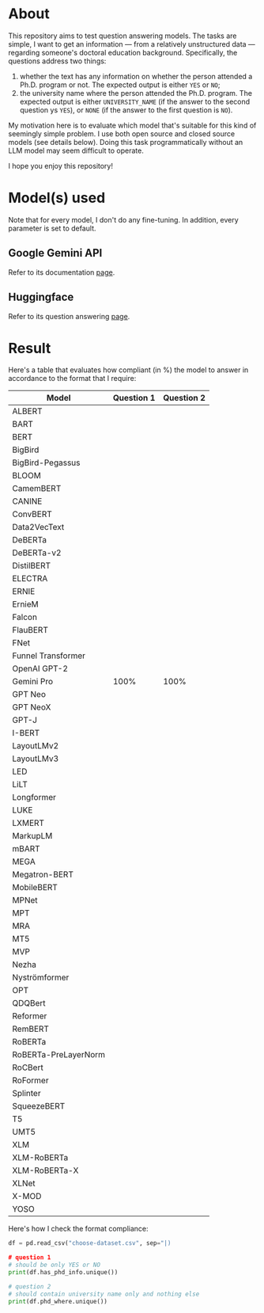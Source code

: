 # About
This repository aims to test question answering models. The tasks are simple, I want to get an information — from a relatively unstructured data — regarding someone's doctoral education background. Specifically, the questions address two things:
1. whether the text has any information on whether the person attended a Ph.D. program or not. The expected output is either `YES` or `NO`;
2. the university name where the person attended the Ph.D. program. The expected output is either `UNIVERSITY_NAME` (if the answer to the second question ys `YES`), or `NONE` (if the answer to the first question is `NO`).

My motivation here is to evaluate which model that's suitable for this kind of seemingly simple problem. I use both open source and closed source models (see details below). Doing this task programmatically without an LLM model may seem difficult to operate.

I hope you enjoy this repository!

# Model(s) used
Note that for every model, I don't do any fine-tuning. In addition, every parameter is set to default.

## Google Gemini API
Refer to its documentation [page](https://ai.google.dev/).

## Huggingface
Refer to its question answering [page](https://huggingface.co/docs/transformers/tasks/question_answering).

# Result
Here's a table that evaluates how compliant (in %) the model to answer in accordance to the format that I require:

|Model|Question 1|Question 2|
|-|-|-|
|ALBERT||||
|BART||||
|BERT||||
|BigBird||||
|BigBird-Pegassus||||
|BLOOM||||
|CamemBERT||||
|CANINE||||
|ConvBERT||||
|Data2VecText||||
|DeBERTa||||
|DeBERTa-v2||||
|DistilBERT||||
|ELECTRA||||
|ERNIE||||
|ErnieM||||
|Falcon||||
|FlauBERT||||
|FNet||||
|Funnel Transformer||||
|OpenAI GPT-2||||
|Gemini Pro|100%|100%||
|GPT Neo||||
|GPT NeoX||||
|GPT-J||||
|I-BERT||||
|LayoutLMv2||||
|LayoutLMv3||||
|LED||||
|LiLT||||
|Longformer||||
|LUKE||||
|LXMERT||||
|MarkupLM||||
|mBART||||
|MEGA||||
|Megatron-BERT||||
|MobileBERT||||
|MPNet||||
|MPT||||
|MRA||||
|MT5||||
|MVP||||
|Nezha||||
|Nyströmformer||||
|OPT||||
|QDQBert||||
|Reformer||||
|RemBERT||||
|RoBERTa||||
|RoBERTa-PreLayerNorm||||
|RoCBert||||
|RoFormer||||
|Splinter||||
|SqueezeBERT||||
|T5||||
|UMT5||||
|XLM||||
|XLM-RoBERTa||||
|XLM-RoBERTa-X||||
|XLNet||||
|X-MOD||||
|YOSO||||

Here's how I check the format compliance:

```python
df = pd.read_csv("choose-dataset.csv", sep="|)

# question 1
# should be only YES or NO
print(df.has_phd_info.unique())

# question 2
# should contain university name only and nothing else
print(df.phd_where.unique()) 
```